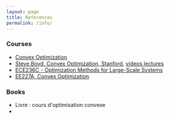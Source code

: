 ```yaml
---
layout: page
title: References
permalink: /info/
---
```


### Courses
* [Convex Optimization](http://www.stat.cmu.edu/~ryantibs/convexopt)
* [Steve Boyd, Convex Optimization, Stanford](http://stanford.edu/class/ee364a), [videos lectures](http://www.youtube.com/watch?v=McLq1hEq3UY)   
* [ECE236C - Optimization Methods for Large-Scale Systems](http://www.seas.ucla.edu/~vandenbe/ee236c.html)
* [EE227A, Convex Optimization](http://suvrit.de/teach/ee227a/)

### Books
* Livre : cours d'optimisation convexe
* 